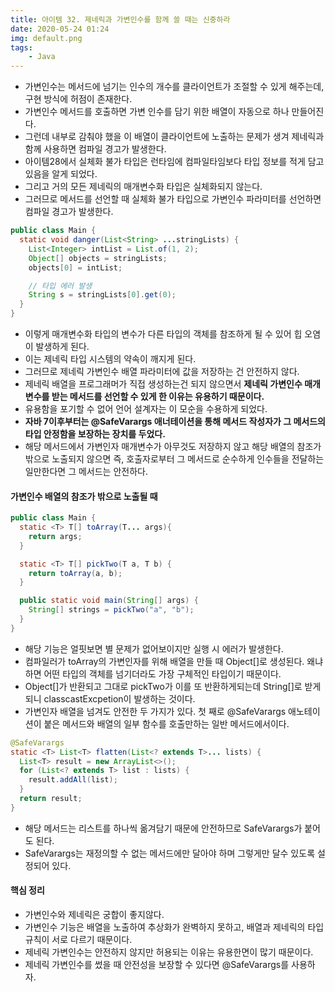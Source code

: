 ```yaml
---
title: 아이템 32. 제네릭과 가변인수를 함께 쓸 때는 신중하라
date: 2020-05-24 01:24
img: default.png
tags:
    - Java
---
```

- 가변인수는 메서드에 넘기는 인수의 개수를 클라이언트가 조절할 수 있게 해주는데, 구현 방식에 허점이 존재한다.
- 가변인수 메서드를 호출하면 가변 인수를 담기 위한 배열이 자동으로 하나 만들어진다.
- 그런데 내부로 감춰야 했을 이 배열이 클라이언트에 노출하는 문제가 생겨 제네릭과 함께 사용하면 컴파일 경고가 발생한다.
- 아이템28에서 실체화 불가 타입은 런타임에 컴파일타임보다 타입 정보를 적게 담고 있음을 알게 되었다.
- 그리고 거의 모든 제네릭의 매개변수화 타입은 실체화되지 않는다.
- 그러므로 메서드를 선언할 때 실체화 불가 타입으로 가변인수 파라미터를 선언하면 컴파일 경고가 발생한다.

```java
public class Main {
  static void danger(List<String> ...stringLists) {
    List<Integer> intList = List.of(1, 2);
    Object[] objects = stringLists;
    objects[0] = intList;

    // 타입 에러 발생
    String s = stringLists[0].get(0);
  }
}
```
- 이렇게 매개변수화 타입의 변수가 다른 타입의 객체를 참조하게 될 수 있어 힙 오염이 발생하게 된다.
- 이는 제네릭 타입 시스템의 약속이 깨지게 된다.
- 그러므로 제네릭 가변인수 배열 파라미터에 값을 저장하는 건 안전하지 않다. 
- 제네릭 배열을 프로그래머가 직접 생성하는건 되지 않으면서 **제네릭 가변인수 매개변수를 받는 메서드를 선언할 수 있게 한 이유는 유용하기 때문이다.**
- 유용함을 포기할 수 없어 언어 설계자는 이 모순을 수용하게 되었다.
- **자바 7이후부터는 @SafeVarargs 애너테이션을 통해 메서드 작성자가 그 메서드의 타입 안정함을 보장하는 장치를 두었다.**
- 해당 메서드에서 가변인자 매개변수가 아무것도 저장하지 않고 해당 배열의 참조가 밖으로 노출되지 않으면 즉, 호출자로부터 그 메서드로 순수하게 인수들을 전달하는 일만한다면 그 메서드는 안전하다.
   
#### 가변인수 배열의 참조가 밖으로 노출될 때
```java
public class Main {
  static <T> T[] toArray(T... args){
    return args;
  }

  static <T> T[] pickTwo(T a, T b) {
    return toArray(a, b);
  }

  public static void main(String[] args) {
    String[] strings = pickTwo("a", "b");
  }
}
```
- 해당 기능은 얼핏보면 별 문제가 없어보이지만 실행 시 에러가 발생한다.
- 컴파일러가 toArray의 가변인자를 위해 배열을 만들 때 Object[]로 생성된다. 왜냐하면 어떤 타입의 객체를 넘기더라도 가장 구체적인 타입이기 때문이다.
- Object[]가 반환되고 그대로 pickTwo가 이를 또 반환하게되는데 String[]로 받게되니 classcastExcpetion이 발생하는 것이다. 
- 가변인자 배열을 넘겨도 안전한 두 가지가 있다. 첫 째로 @SafeVarargs 애노테이션이 붙은 메서드와 배열의 일부 함수를 호출만하는 일반 메서드에서이다.

```java
@SafeVarargs
static <T> List<T> flatten(List<? extends T>... lists) {
  List<T> result = new ArrayList<>();
  for (List<? extends T> list : lists) {
    result.addAll(list);
  }
  return result;
}
```
- 해당 메서드는 리스트를 하나씩 옮겨담기 때문에 안전하므로 SafeVarargs가 붙어도 된다.
- SafeVarargs는 재정의할 수 없는 메서드에만 달아야 하며 그렇게만 달수 있도록 설정되어 있다.


#### 핵심 정리
- 가변인수와 제네릭은 궁합이 좋지않다.
- 가변인수 기능은 배열을 노출하여 추상화가 완벽하지 못하고, 배열과 제네릭의 타입 규칙이 서로 다르기 때문이다.
- 제네릭 가변인수는 안전하지 않지만 허용되는 이유는 유용한면이 많기 때문이다.
- 제네릭 가변인수를 썼을 때 안전성을 보장할 수 있다면 @SafeVarargs를 사용하자.
